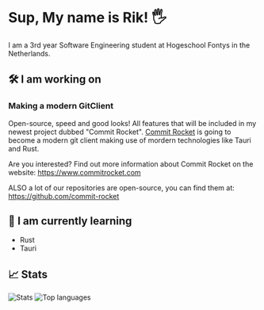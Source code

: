 # Sup, My name is Rik! 🖐

I am a 3rd year Software Engineering student at Hogeschool Fontys in the Netherlands.

## 🛠 I am working on

### Making a modern GitClient

Open-source, speed and good looks! All features that will be included in my newest project dubbed "Commit Rocket". [Commit Rocket](www.commitrocket.com) is going to become a modern git client making use of mordern technologies like Tauri and Rust. 

Are you interested? Find out more information about Commit Rocket on the website:
https://www.commitrocket.com

ALSO a lot of our repositories are open-source, you can find them at:
https://github.com/commit-rocket

## 🔭 I am currently learning
- Rust
- Tauri

## 📈 Stats
![Stats](https://github-readme-stats.vercel.app/api?username=RikThePixel&show_icons=true&theme=dark&hide_title=true&count_private=true)
![Top languages](https://github-readme-stats.vercel.app/api/top-langs/?username=RikThePixel&theme=dark&layout=compact)
